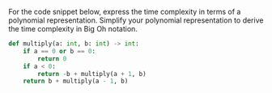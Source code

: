 For the code snippet below, express the time complexity in terms of a polynomial representation.
Simplify your polynomial representation to derive the time complexity in Big Oh notation.

```python
def multiply(a: int, b: int) -> int:
    if a == 0 or b == 0:
        return 0
    if a < 0:
        return -b + multiply(a + 1, b)
    return b + multiply(a - 1, b)
```
